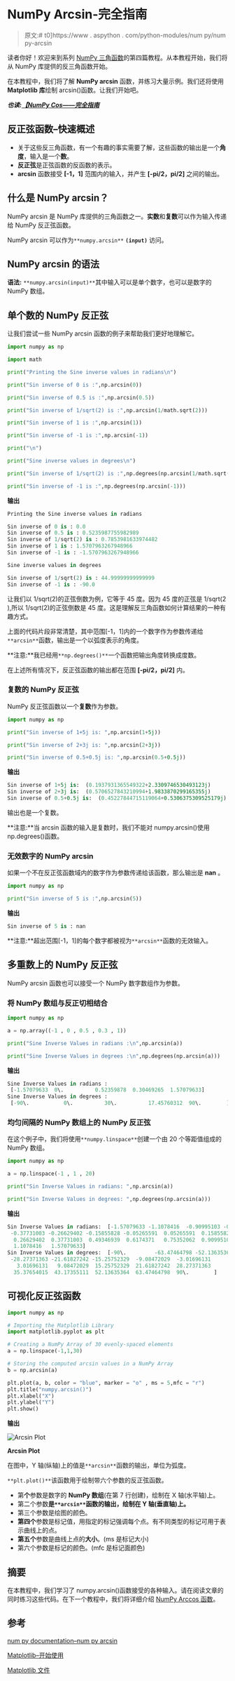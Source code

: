 # NumPy Arcsin-完全指南

> 原文:# t0]https://www . aspython . com/python-modules/num py/num py-arcsin

读者你好！欢迎来到系列 [NumPy 三角函数](https://www.askpython.com/python/numpy-trigonometric-functions)的第四篇教程。从本教程开始，我们将从 NumPy 库提供的反三角函数开始。

在本教程中，我们将了解 **NumPy arcsin** 函数，并练习大量示例。我们还将使用 **Matplotlib 库**绘制 arcsin()函数。让我们开始吧。

***也读:[【NumPy Cos——完全指南](https://www.askpython.com/python-modules/numpy/numpy-cos)***

## 反正弦函数–快速概述

*   关于这些反三角函数，有一个有趣的事实需要了解，这些函数的输出是一个**角度**，输入是一个**数**。
*   **反正弦**是正弦函数的反函数的表示。
*   **arcsin** 函数接受 **[-1，1]** 范围内的输入，并产生 **[-pi/2，pi/2]** 之间的输出。

## 什么是 NumPy arcsin？

NumPy arcsin 是 NumPy 库提供的三角函数之一。**实数**和**复数**可以作为输入传递给 NumPy 反正弦函数。

NumPy arcsin 可以作为`**numpy.arcsin**` **`(input)`** 访问。

## NumPy arcsin 的语法

**语法:** `**numpy.arcsin(input)**`其中输入可以是单个数字，也可以是数字的 NumPy 数组。

## 单个数的 NumPy 反正弦

让我们尝试一些 NumPy arcsin 函数的例子来帮助我们更好地理解它。

```py
import numpy as np

import math

print("Printing the Sine inverse values in radians\n")

print("Sin inverse of 0 is :",np.arcsin(0))

print("Sin inverse of 0.5 is :",np.arcsin(0.5))

print("Sin inverse of 1/sqrt(2) is :",np.arcsin(1/math.sqrt(2)))

print("Sin inverse of 1 is :",np.arcsin(1))

print("Sin inverse of -1 is :",np.arcsin(-1))

print("\n")

print("Sine inverse values in degrees\n")

print("Sin inverse of 1/sqrt(2) is :",np.degrees(np.arcsin(1/math.sqrt(2))))

print("Sin inverse of -1 is :",np.degrees(np.arcsin(-1)))

```

**输出**

```py
Printing the Sine inverse values in radians

Sin inverse of 0 is : 0.0
Sin inverse of 0.5 is : 0.5235987755982989
Sin inverse of 1/sqrt(2) is : 0.7853981633974482
Sin inverse of 1 is : 1.5707963267948966
Sin inverse of -1 is : -1.5707963267948966

Sine inverse values in degrees

Sin inverse of 1/sqrt(2) is : 44.99999999999999
Sin inverse of -1 is : -90.0

```

让我们以 1/sqrt(2)的正弦倒数为例，它等于 45 度。因为 45 度的正弦是 1/sqrt(2 ),所以 1/sqrt(2)的正弦倒数是 45 度。这是理解反三角函数如何计算结果的一种有趣方式。

上面的代码片段非常清楚，其中范围[-1，1]内的一个数字作为参数传递给`**arcsin**`函数，输出是一个以弧度表示的角度。

**注意:**我已经用`**np.degrees()**`一个函数把输出角度转换成度数。

在上述所有情况下，反正弦函数的输出都在范围 **[-pi/2，pi/2]** 内。

### 复数的 NumPy 反正弦

NumPy 反正弦函数以一个**复数**作为参数。

```py
import numpy as np

print("Sin inverse of 1+5j is: ",np.arcsin(1+5j))

print("Sin inverse of 2+3j is: ",np.arcsin(2+3j))

print("Sin inverse of 0.5+0.5j is: ",np.arcsin(0.5+0.5j))

```

**输出**

```py
Sin inverse of 1+5j is:  (0.1937931365549322+2.3309746530493123j)
Sin inverse of 2+3j is:  (0.5706527843210994+1.9833870299165355j)
Sin inverse of 0.5+0.5j is:  (0.45227844715119064+0.5306375309525179j)

```

输出也是一个复数。

**注意:**当 arcsin 函数的输入是复数时，我们不能对 numpy.arcsin()使用 np.degrees()函数。

### 无效数字的 NumPy arcsin

如果一个不在反正弦函数域内的数字作为参数传递给该函数，那么输出是 **nan** 。

```py
import numpy as np

print("Sin inverse of 5 is :",np.arcsin(5))

```

**输出**

```py
Sin inverse of 5 is : nan

```

**注意:**超出范围[-1，1]的每个数字都被视为`**arcsin**`函数的无效输入。

## 多重数上的 NumPy 反正弦

NumPy arcsin 函数也可以接受一个 NumPy 数字数组作为参数。

### 将 NumPy 数组与反正切相结合

```py
import numpy as np

a = np.array((-1 , 0 , 0.5 , 0.3 , 1))

print("Sine Inverse Values in radians :\n",np.arcsin(a))

print("Sine Inverse Values in degrees :\n",np.degrees(np.arcsin(a)))

```

**输出**

```py
Sine Inverse Values in radians :
 [-1.57079633  0\.          0.52359878  0.30469265  1.57079633]
Sine Inverse Values in degrees :
 [-90\.           0\.          30\.          17.45760312  90\.        ]

```

### 均匀间隔的 NumPy 数组上的 NumPy 反正弦

在这个例子中，我们将使用`**numpy.linspace**`创建一个由 20 个等距值组成的 NumPy 数组。

```py
import numpy as np

a = np.linspace(-1 , 1 , 20)

print("Sin Inverse Values in radians: ",np.arcsin(a))

print("Sin Inverse Values in degrees: ",np.degrees(np.arcsin(a)))

```

**输出**

```py
Sin Inverse Values in radians:  [-1.57079633 -1.1078416  -0.90995103 -0.75352062 -0.6174371  -0.49346939
 -0.37731003 -0.26629402 -0.15855828 -0.05265591  0.05265591  0.15855828
  0.26629402  0.37731003  0.49346939  0.6174371   0.75352062  0.90995103
  1.1078416   1.57079633]
Sin Inverse Values in degrees:  [-90\.         -63.47464798 -52.13635364 -43.17355111 -35.37654015
 -28.27371363 -21.61827242 -15.25752329  -9.08472029  -3.01696131
   3.01696131   9.08472029  15.25752329  21.61827242  28.27371363
  35.37654015  43.17355111  52.13635364  63.47464798  90\.        ]

```

## 可视化反正弦函数

```py
import numpy as np

# Importing the Matplotlib Library
import matplotlib.pyplot as plt

# Creating a NumPy Array of 30 evenly-spaced elements
a = np.linspace(-1,1,30)

# Storing the computed arcsin values in a NumPy Array
b = np.arcsin(a)

plt.plot(a, b, color = "blue", marker = "o" , ms = 5,mfc = "r")
plt.title("numpy.arcsin()")
plt.xlabel("X")
plt.ylabel("Y")
plt.show()

```

**输出**

![Arcsin Plot ](img/1677ddec77bf6da367a02724f24df5f9.png)

**Arcsin Plot**

在图中，Y 轴(纵轴)上的值是`**arcsin**`函数的输出，单位为弧度。

`**plt.plot()**`该函数用于绘制带六个参数的反正弦函数。

*   第**个**参数是数字的 **NumPy 数组**(在第 7 行创建)，绘制在 X 轴(水平轴)上。
*   第二个参数**是`**arcsin**`函数的输出，绘制在 Y 轴(垂直轴)上。**
*   第三个参数是绘图的颜色。
*   **第四个**参数是标记值，用指定的标记强调每个点。有不同类型的标记可用于表示曲线上的点。
*   **第五个**参数是曲线上点的**大小**。(ms 是标记大小)
*   第六个参数是标记的颜色。(mfc 是标记面颜色)

## 摘要

在本教程中，我们学习了 numpy.arcsin()函数接受的各种输入。请在阅读文章的同时练习这些代码。在下一个教程中，我们将详细介绍 [NumPy Arccos 函数](https://www.askpython.com/?p=35977)。

## 参考

[num py documentation–num py arcsin](https://numpy.org/doc/stable/reference/generated/numpy.arcsin.html)

[Matplotlib–开始使用](https://matplotlib.org/stable/users/getting_started/)

[Matplotlib 文件](https://matplotlib.org/stable/index.html)